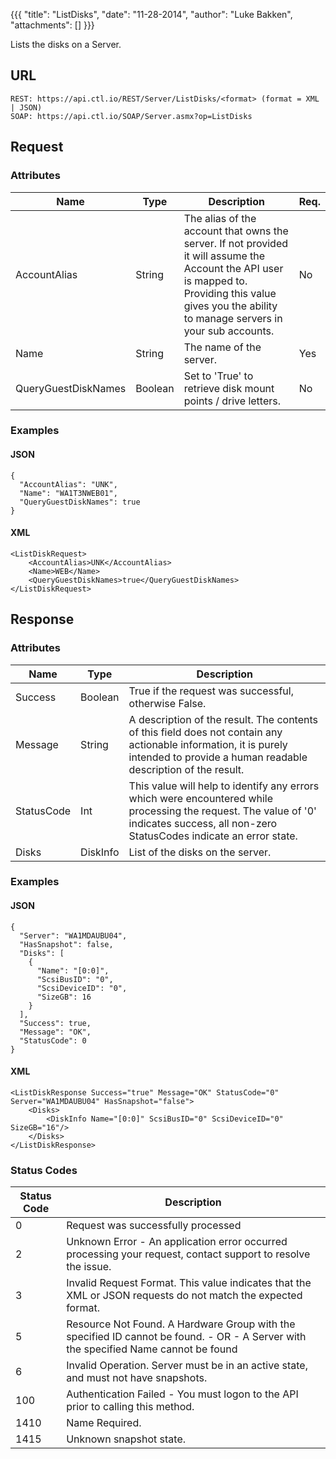 {{{
  "title": "ListDisks",
  "date": "11-28-2014",
  "author": "Luke Bakken",
  "attachments": []
}}}

Lists the disks on a Server.

## URL

    REST: https://api.ctl.io/REST/Server/ListDisks/<format> (format = XML | JSON)
    SOAP: https://api.ctl.io/SOAP/Server.asmx?op=ListDisks

## Request

### Attributes

| Name | Type | Description | Req. |
| --- | --- | --- | --- |
| AccountAlias | String | The alias of the account that owns the server. If not provided it will assume the Account the API user is mapped to. Providing this value gives you the ability to manage servers in your sub accounts. | No |
| Name | String | The name of the server. | Yes |
| QueryGuestDiskNames | Boolean | Set to 'True' to retrieve disk mount points / drive letters. | No |

### Examples

#### JSON

    {
      "AccountAlias": "UNK",
      "Name": "WA1T3NWEB01",
      "QueryGuestDiskNames": true
    }

#### XML

    <ListDiskRequest>
        <AccountAlias>UNK</AccountAlias>
        <Name>WEB</Name>
        <QueryGuestDiskNames>true</QueryGuestDiskNames>
    </ListDiskRequest>

## Response

### Attributes

| Name | Type | Description |
| --- | --- | --- |
| Success | Boolean | True if the request was successful, otherwise False. |
| Message | String | A description of the result. The contents of this field does not contain any actionable information, it is purely intended to provide a human readable description of the result. |
| StatusCode | Int | This value will help to identify any errors which were encountered while processing the request. The value of '0' indicates success, all non-zero StatusCodes indicate an error state. |
| Disks | DiskInfo | List of the disks on the server. |

### Examples

#### JSON

    {
      "Server": "WA1MDAUBU04",
      "HasSnapshot": false,
      "Disks": [
        {
          "Name": "[0:0]",
          "ScsiBusID": "0",
          "ScsiDeviceID": "0",
          "SizeGB": 16
        }
      ],
      "Success": true,
      "Message": "OK",
      "StatusCode": 0
    }

#### XML

    <ListDiskResponse Success="true" Message="OK" StatusCode="0" Server="WA1MDAUBU04" HasSnapshot="false">
        <Disks>
            <DiskInfo Name="[0:0]" ScsiBusID="0" ScsiDeviceID="0" SizeGB="16"/>
        </Disks>
    </ListDiskResponse>

### Status Codes

| Status Code | Description |
| --- | --- |
| 0 | Request was successfully processed |
| 2 | Unknown Error - An application error occurred processing your request, contact support to resolve the issue. |
| 3 | Invalid Request Format. This value indicates that the XML or JSON requests do not match the expected format. |
| 5 | Resource Not Found.  A Hardware Group with the specified ID cannot be found. - OR - A Server with the specified Name cannot be found |
| 6 | Invalid Operation.  Server must be in an active state, and must not have snapshots. |
| 100 | Authentication Failed - You must logon to the API prior to calling this method. |
| 1410 | Name Required. |
| 1415 | Unknown snapshot state. |
